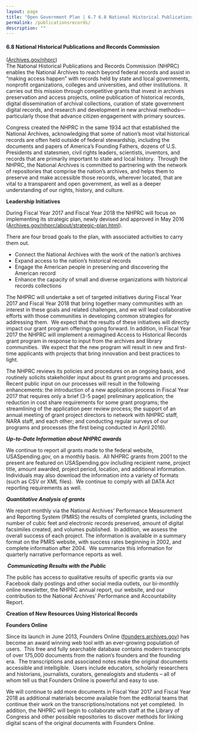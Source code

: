 ```yaml
---
layout: page
title: "Open Government Plan | 6.7 6.8 National Historical Publications and Records Commission "
permalink: /publicationsrecords/
description: ""
---
```


#### 6.8 National Historical Publications and Records Commission



<p>(<a href="http://archives.gov/nhprc/">Archives.gov/nhprc</a>)<br />
The National Historical Publications and Records Commission (NHPRC) enables the National Archives to reach beyond federal records and assist in “making access happen” with records held by state and local governments, nonprofit organizations, colleges and universities, and other institutions.&nbsp; It carries out this mission through competitive grants that invest in archives preservation and access projects, online publication of historical records, digital dissemination of archival collections, curation of state government digital records, and research and development in new archival methods—particularly those that advance citizen engagement with primary sources.</p>

<p>Congress created the NHPRC in the same 1934 act that established the National Archives, acknowledging that some of nation’s most vital historical records are often held outside of federal stewardship, including the documents and papers of America’s Founding Fathers, dozens of U.S. Presidents and statesmen, civil rights leaders, scientists, inventors, and records that are primarily important to state and local history.&nbsp; Through the NHPRC, the National Archives is committed to partnering with the network of repositories that comprise the nation’s archives, and helps them to preserve and make accessible those records, wherever located, that are vital to a transparent and open government, as well as a deeper understanding of our rights, history, and culture.</p>

<p><strong>Leadership Initiatives</strong></p>

<p>During Fiscal Year 2017 and Fiscal Year 2018 the NHPRC will focus on implementing its strategic plan, newly devised and approved in May 2016 (<a href="http://www.archives.gov/nhprc/about/strategic-plan.html">Archives.gov/nhprc/about/strategic-plan.html</a>).</p>

<p>There are four broad goals to the plan, with associated activities to carry them out.</p>

<ul>
  <li>Connect the National Archives with the work of the nation’s archives</li>
  <li>Expand access to the nation’s historical records</li>
  <li>Engage the American people in preserving and discovering the American record</li>
  <li>Enhance the capacity of small and diverse organizations with historical records collections</li>
</ul>

<p>The NHPRC will undertake a set of targeted initiatives during Fiscal Year 2017 and Fiscal Year 2018 that bring together many communities with an interest in these goals and related challenges, and we will lead collaborative efforts with those communities in developing common strategies for addressing them.&nbsp; We expect that the results of these initiatives will directly impact our grant program offerings going forward. In addition, in Fiscal Year 2017 the NHPRC will implement a reimagined Access to Historical Records grant program in response to input from the archives and library communities.&nbsp; We expect that the new program will result in new and first-time applicants with projects that bring innovation and best practices to light.</p>

<p>The NHPRC reviews its policies and procedures on an ongoing basis, and routinely solicits stakeholder input about its grant programs and processes.&nbsp; Recent public input on our processes will result in the following enhancements: the introduction of a new application process in Fiscal Year 2017 that requires only a brief (3-5 page) preliminary application; the reduction in cost share requirements for some grant programs; the streamlining of the application peer review process; the support of an annual meeting of grant project directors to network with NHPRC staff, NARA staff, and each other; and conducting regular surveys of our programs and processes (the first being conducted in April 2016).</p>

<p><strong><em>Up-to-Date Information about NHPRC awards</em></strong></p>

<p>We continue to report all grants made to the federal website, USASpending.gov, on a monthly basis.&nbsp; All NHPRC grants from 2001 to the present are featured on USASpending.gov including recipient name, project title, amount awarded, project period, location, and additional information.&nbsp; Individuals may also download the information into a variety of formats (such as CSV or XML files).&nbsp; We continue to comply with all DATA Act reporting requirements as well.</p>

<p><strong><em>Quantitative Analysis of grants</em></strong></p>

<p>We report monthly via the National Archives’ Performance Measurement and Reporting System (PMRS) the results of completed grants, including the number of cubic feet and electronic records preserved, amount of digital facsimiles created, and volumes published.&nbsp; In addition, we assess the overall success of each project. The information is available in a summary format on the PMRS website, with success rates beginning in 2002, and complete information after 2004.&nbsp; We summarize this information for quarterly narrative performance reports as well.</p>

<p><strong><em>&nbsp;</em></strong><strong><em>Communicating Results with the Public </em>&nbsp;</strong></p>

<p>The public has access to qualitative results of specific grants via our Facebook daily postings and other social media outlets, our bi-monthly online newsletter, the NHPRC annual report, our website, and our contribution to the National Archives’ Performance and Accountability Report.</p>

<p><strong>Creation of New Resources Using Historical Records</strong></p>

<p><strong>Founders Online<em>&nbsp; &nbsp;&nbsp;&nbsp;&nbsp;&nbsp;&nbsp;&nbsp;&nbsp;&nbsp;&nbsp;&nbsp; </em></strong></p>

<p>Since its launch in June 2013, Founders Online (<a href="http://founders.archives.gov/">founders.archives.gov</a>) has become an award winning web tool with an ever-growing population of users.&nbsp; This free and fully searchable database contains modern transcripts of over 175,000 documents from the nation’s founders and the founding era.&nbsp; The transcriptions and associated notes make the original documents accessible and intelligible.&nbsp; Users include educators, scholarly researchers and historians, journalists, curators, genealogists and students – all of whom tell us that Founders Online is powerful and easy to use.</p>

<p>We will continue to add more documents in Fiscal Year 2017 and Fiscal Year 2018 as additional materials become available from the editorial teams that continue their work on the transcriptions/notations not yet completed.&nbsp; In addition, the NHPRC will begin to collaborate with staff at the Library of Congress and other possible repositories to discover methods for linking digital scans of the original documents with Founders Online. &nbsp;</p>
